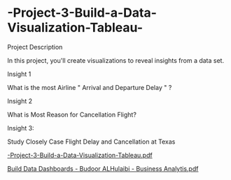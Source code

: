 # -Project-3-Build-a-Data-Visualization-Tableau-

Project Description

In this project, you'll create visualizations to reveal insights from a data set.

Insight 1

What is the most Airline " Arrival and Departure Delay " ?

Insight 2

What is Most Reason for Cancellation Flight?

Insight 3:

Study Closely Case Flight Delay and Cancellation at Texas

[-Project-3-Build-a-Data-Visualization-Tableau.pdf](https://github.com/budoor-ALhulaibi/-Project-3-Build-a-Data-Visualization-Tableau-/files/10417411/-Project-3-Build-a-Data-Visualization-Tableau.pdf)

[Build Data Dashboards - Budoor ALHulaibi - Business Analytis.pdf](https://github.com/budoor-ALhulaibi/-Project-3-Build-a-Data-Visualization-Tableau-/files/10417416/Build.Data.Dashboards.-.Budoor.ALHulaibi.-.Business.Analytis.pdf)
